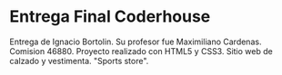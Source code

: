 
# Entrega Final Coderhouse

Entrega de Ignacio Bortolin. 
Su profesor fue Maximiliano Cardenas. 
Comision 46880.
Proyecto realizado con HTML5 y CSS3. 
Sitio web de calzado y vestimenta. "Sports store".

